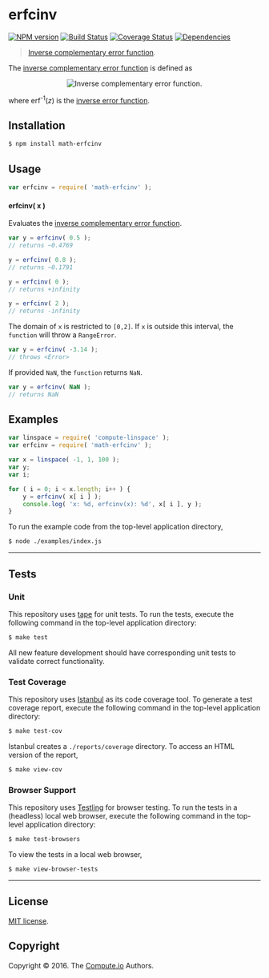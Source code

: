 erfcinv
===
[![NPM version][npm-image]][npm-url] [![Build Status][build-image]][build-url] [![Coverage Status][coverage-image]][coverage-url] [![Dependencies][dependencies-image]][dependencies-url]

> [Inverse complementary error function][erfcinv].

The [inverse complementary error function][erfcinv] is defined as

<div class="equation" align="center" data-raw-text="\operatorname{erfc}^{-1}(1-z) = \operatorname{erf}^{-1}(z)" data-equation="eq:inverse_complementary_error_function">
	<img src="" alt="Inverse complementary error function.">
	<br>
</div>

where erf<sup>-1</sup>(*z*) is the [inverse error function][erfinv].


## Installation

``` bash
$ npm install math-erfcinv
```


## Usage

``` javascript
var erfcinv = require( 'math-erfcinv' );
```

#### erfcinv( x )

Evaluates the [inverse complementary error function][erfcinv].

``` javascript
var y = erfcinv( 0.5 );
// returns ~0.4769

y = erfcinv( 0.8 );
// returns ~0.1791

y = erfcinv( 0 );
// returns +infinity

y = erfcinv( 2 );
// returns -infinity
```

The domain of `x` is restricted to `[0,2]`. If `x` is outside this interval, the `function` will throw a `RangeError`.

``` javascript
var y = erfcinv( -3.14 );
// throws <Error>
```

If provided `NaN`, the `function` returns `NaN`.

``` javascript
var y = erfcinv( NaN );
// returns NaN
```


## Examples

``` javascript
var linspace = require( 'compute-linspace' );
var erfcinv = require( 'math-erfcinv' );

var x = linspace( -1, 1, 100 );
var y;
var i;

for ( i = 0; i < x.length; i++ ) {
	y = erfcinv( x[ i ] );
	console.log( 'x: %d, erfcinv(x): %d', x[ i ], y );
}
```

To run the example code from the top-level application directory,

``` bash
$ node ./examples/index.js
```


---
## Tests

### Unit

This repository uses [tape][tape] for unit tests. To run the tests, execute the following command in the top-level application directory:

``` bash
$ make test
```

All new feature development should have corresponding unit tests to validate correct functionality.


### Test Coverage

This repository uses [Istanbul][istanbul] as its code coverage tool. To generate a test coverage report, execute the following command in the top-level application directory:

``` bash
$ make test-cov
```

Istanbul creates a `./reports/coverage` directory. To access an HTML version of the report,

``` bash
$ make view-cov
```


### Browser Support

This repository uses [Testling][testling] for browser testing. To run the tests in a (headless) local web browser, execute the following command in the top-level application directory:

``` bash
$ make test-browsers
```

To view the tests in a local web browser,

``` bash
$ make view-browser-tests
```

<!-- [![browser support][browsers-image]][browsers-url] -->


---
## License

[MIT license](http://opensource.org/licenses/MIT).


## Copyright

Copyright &copy; 2016. The [Compute.io][compute-io] Authors.


[npm-image]: http://img.shields.io/npm/v/math-erfcinv.svg
[npm-url]: https://npmjs.org/package/math-erfcinv

[build-image]: http://img.shields.io/travis/math-io/erfcinv/master.svg
[build-url]: https://travis-ci.org/math-io/erfcinv

[coverage-image]: https://img.shields.io/codecov/c/github/math-io/erfcinv/master.svg
[coverage-url]: https://codecov.io/github/math-io/erfcinv?branch=master

[dependencies-image]: http://img.shields.io/david/math-io/erfcinv.svg
[dependencies-url]: https://david-dm.org/math-io/erfcinv

[dev-dependencies-image]: http://img.shields.io/david/dev/math-io/erfcinv.svg
[dev-dependencies-url]: https://david-dm.org/dev/math-io/erfcinv

[github-issues-image]: http://img.shields.io/github/issues/math-io/erfcinv.svg
[github-issues-url]: https://github.com/math-io/erfcinv/issues

[tape]: https://github.com/substack/tape
[istanbul]: https://github.com/gotwarlost/istanbul
[testling]: https://ci.testling.com

[compute-io]: https://github.com/compute-io/
[erfcinv]: https://en.wikipedia.org/wiki/Error_function#Inverse_functions
[erfinv]: https://github.com/math-io/erfinv
